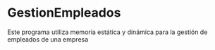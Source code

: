 # GestionEmpleados
Este programa utiliza memoria estática y dinámica para la gestión de empleados de una empresa
